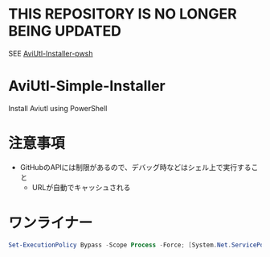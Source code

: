 # THIS REPOSITORY IS NO LONGER BEING UPDATED
SEE [AviUtl-Installer-pwsh](https://github.com/Per-Terra/AviUtl-Installer-pwsh)

# AviUtl-Simple-Installer
 Install Aviutl using PowerShell

# 注意事項
- GitHubのAPIには制限があるので、デバッグ時などはシェル上で実行すること
    - URLが自動でキャッシュされる

# ワンライナー
```powershell
Set-ExecutionPolicy Bypass -Scope Process -Force; [System.Net.ServicePointManager]::SecurityProtocol = [System.Net.ServicePointManager]::SecurityProtocol -bor 3072; iex ((New-Object System.Net.WebClient).DownloadString('https://raw.githubusercontent.com/Per-Terra/AviUtl-Simple-Installer/main/installer.ps1') + "-Scrapbox")
```
